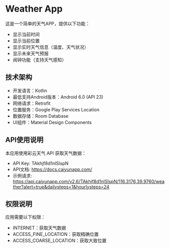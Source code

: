 # Weather App

这是一个简单的天气APP，提供以下功能：
- 显示当前时间
- 显示当前位置
- 显示实时天气信息（温度、天气状况）
- 显示未来天气预报
- 闹钟功能（支持天气感知）

## 技术架构
- 开发语言：Kotlin
- 最低支持Android版本：Android 6.0 (API 23)
- 网络请求：Retrofit
- 位置服务：Google Play Services Location
- 数据存储：Room Database
- UI组件：Material Design Components

## API使用说明
本应用使用彩云天气 API 获取天气数据：
- API Key: TAkhjf8d1nlSlspN
- API文档: https://docs.caiyunapp.com/
- 示例请求: https://api.caiyunapp.com/v2.6/TAkhjf8d1nlSlspN/116.3176,39.9760/weather?alert=true&dailysteps=1&hourlysteps=24

## 权限说明
应用需要以下权限：
- INTERNET：获取天气数据
- ACCESS_FINE_LOCATION：获取精确位置
- ACCESS_COARSE_LOCATION：获取大致位置 